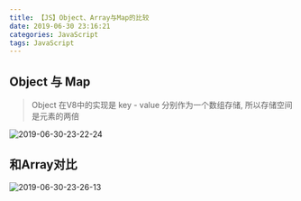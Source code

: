 ```yaml
---
title: 【JS】Object、Array与Map的比较
date: 2019-06-30 23:16:21
categories: JavaScript
tags: JavaScript
---
```


## Object 与 Map
> Object 在V8中的实现是 key - value 分别作为一个数组存储, 所以存储空间是元素的两倍

![2019-06-30-23-22-24](http://img.nixiaolei.com/2019-06-30-23-22-24.png)


## 和Array对比
![2019-06-30-23-26-13](http://img.nixiaolei.com/2019-06-30-23-26-13.png)






